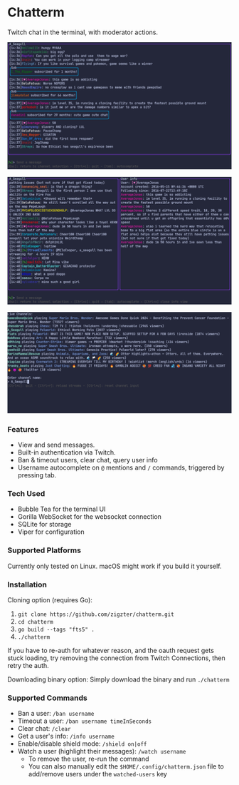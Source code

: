 # Chatterm

Twitch chat in the terminal, with moderator actions.

![Chat app preview image](./chat_view.png)

![Chat app preview image](./info_view.png)

![Chat app channel input image](./channel_input.png)

### Features

- View and send messages.
- Built-in authentication via Twitch.
- Ban & timeout users, clear chat, query user info
- Username autocomplete on `@` mentions and `/` commands, triggered by pressing tab.

### Tech Used
- Bubble Tea for the terminal UI
- Gorilla WebSocket for the websocket connection
- SQLite for storage
- Viper for configuration

### Supported Platforms
Currently only tested on Linux. macOS might work if you build it yourself.

### Installation

Cloning option (requires Go):
1. `git clone https://github.com/zigzter/chatterm.git`
2. `cd chatterm`
3. `go build --tags "fts5" .`
4. `./chatterm`

If you have to re-auth for whatever reason, and the oauth request gets stuck loading, try removing the connection from Twitch Connections, then retry the auth.

Downloading binary option:
Simply download the binary and run `./chatterm`

### Supported Commands
- Ban a user: `/ban username`
- Timeout a user: `/ban username timeInSeconds`
- Clear chat: `/clear`
- Get a user's info: `/info username`
- Enable/disable shield mode: `/shield on|off`
- Watch a user (highlight their messages): `/watch username`
    - To remove the user, re-run the command
    - You can also manually edit the `$HOME/.config/chatterm.json` file to add/remove users under the `watched-users` key

